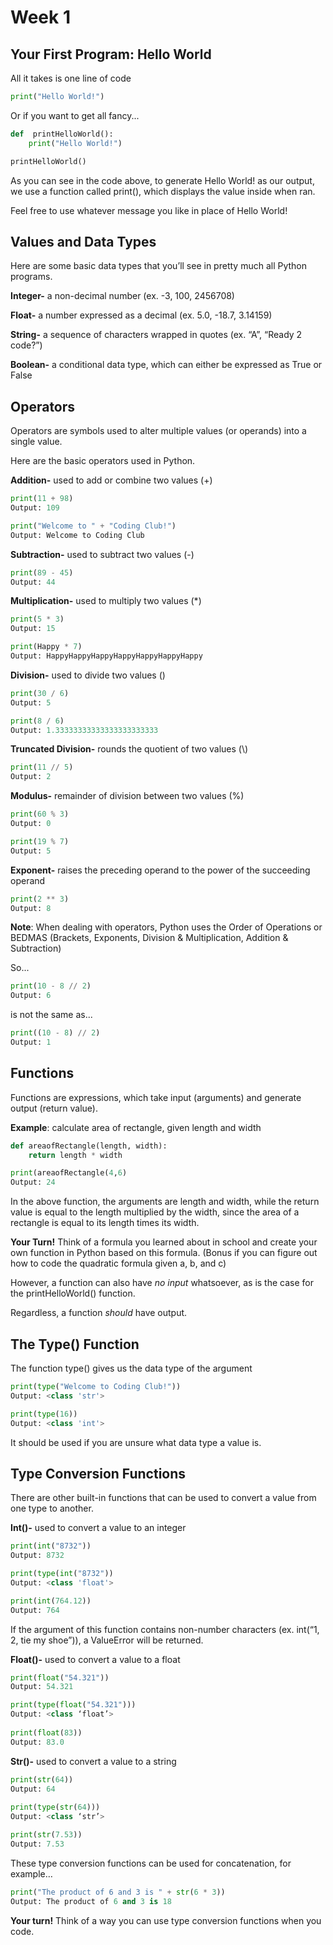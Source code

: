﻿# Week 1

## Your First Program: Hello World
All it takes is one line of code

```python
print("Hello World!")
```
Or if you want to get all fancy...

```python
def  printHelloWorld():  
	print("Hello World!")  

printHelloWorld()
```
As you can see in the code above, to generate Hello World! as our output, we use a function called print(), which displays the value inside when ran.

Feel free to use whatever message you like in place of Hello World!

## Values and Data Types

Here are some basic data types that you’ll see in pretty much all Python programs.

**Integer-** a non-decimal number (ex. -3, 100, 2456708)

**Float-** a number expressed as a decimal (ex. 5.0, -18.7, 3.14159)

**String-** a sequence of characters wrapped in quotes (ex. “A”, “Ready 2 code?”)

**Boolean-** a conditional data type, which can either be expressed as True or False

## Operators

Operators are symbols used to alter multiple values (or operands) into a single value.

Here are the basic operators used in Python.

**Addition-** used to add or combine two values (+)
```python
print(11 + 98)
Output: 109

print("Welcome to " + "Coding Club!")
Output: Welcome to Coding Club
```
**Subtraction-** used to subtract two values (-)
```python
print(89 - 45)
Output: 44
```
**Multiplication-** used to multiply two values (*)
```python
print(5 * 3)
Output: 15

print(Happy * 7)
Output: HappyHappyHappyHappyHappyHappyHappy
```
**Division-** used to divide two values (\)
```python
print(30 / 6)
Output: 5

print(8 / 6)
Output: 1.33333333333333333333333
```
**Truncated Division-** rounds the quotient of two values (\\)
```python
print(11 // 5)
Output: 2
```
**Modulus-** remainder of division between two values (%)
```python
print(60 % 3)
Output: 0

print(19 % 7)
Output: 5
```
**Exponent-** raises the preceding operand to the power of the succeeding operand
```python
print(2 ** 3)
Output: 8
```
**Note**: When dealing with operators, Python uses the Order of Operations or BEDMAS (Brackets, Exponents, Division & Multiplication, Addition & Subtraction)

So...
```python
print(10 - 8 // 2)
Output: 6
```
is not the same as...
```python
print((10 - 8) // 2)
Output: 1
```

## Functions
Functions are expressions, which take input (arguments) and generate output (return value).

**Example**: calculate area of rectangle, given length and width
```python
def areaofRectangle(length, width):
	return length * width

print(areaofRectangle(4,6)
Output: 24
```
In the above function, the arguments are length and width, while the return value is equal to the length multiplied by the width, since the area of a rectangle is equal to its length times its width.

**Your Turn!** Think of a formula you learned about in school and create your own function in Python based on this formula. (Bonus if you can figure out how to code the quadratic formula given a, b, and c)

However, a function can also have *no input* whatsoever, as is the case for the printHelloWorld() function.

Regardless, a function *should* have output.

## The Type() Function
The function type() gives us the data type of the argument
```python
print(type("Welcome to Coding Club!"))
Output: <class 'str'>

print(type(16))
Output: <class 'int'>
```
It should be used if you are unsure what data type a value is.

## Type Conversion Functions
There are other built-in functions that can be used to convert a value from one type to another.

**Int()-** used to convert a value to an integer
```python
print(int("8732"))
Output: 8732

print(type(int("8732"))
Output: <class 'float'>

print(int(764.12))
Output: 764
```
If the argument of this function contains non-number characters (ex. int(“1, 2, tie my shoe”)), a ValueError will be returned.

**Float()-** used to convert a value to a float
```python
print(float("54.321"))
Output: 54.321

print(type(float("54.321")))
Output: <class ‘float’>  
  
print(float(83))
Output: 83.0
```
**Str()-** used to convert a value to a string
```python
print(str(64))
Output: 64  
  
print(type(str(64)))
Output: <class ‘str’>

print(str(7.53))
Output: 7.53
```
These type conversion functions can be used for concatenation, for example…
```python
print("The product of 6 and 3 is " + str(6 * 3))
Output: The product of 6 and 3 is 18
```
**Your turn!** Think of a way you can use type conversion functions when you code.
